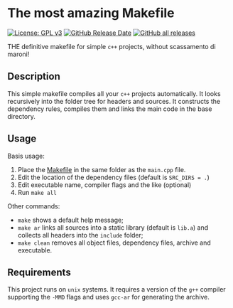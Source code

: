 # The most amazing Makefile

[![License: GPL v3](https://img.shields.io/badge/License-GPLv3-blue.svg)](https://www.gnu.org/licenses/gpl-3.0)
[![GitHub Release Date](https://img.shields.io/github/release-date/t3n0/Makefile)](https://github.com/t3n0/Makefile/releases/latest)
[![GitHub all releases](https://img.shields.io/github/downloads/t3n0/Makefile/total)](https://github.com/t3n0/Makefile/releases/latest)

THE definitive makefile for simple `c++` projects, without scassamento di maroni!

## Description
This simple makefile compiles all your `c++` projects automatically.
It looks recursively into the folder tree for headers and sources.
It constructs the dependency rules, compiles them and links the main code in the base directory.

## Usage
Basis usage:
1. Place the [Makefile](Makefile) in the same folder as the `main.cpp` file.
2. Edit the location of the dependency files (default is `SRC_DIRS = .`)
3. Edit executable name, compiler flags and the like (optional)
4. Run `make all`

Other commands:
- `make` shows a default help message;
- `make ar` links all sources into a static library (default is `lib.a`) and collects all headers into the `include` folder;
- `make clean` removes all object files, dependency files, archive and executable.

## Requirements
This project runs on `unix` systems.
It requires a version of the `g++` compiler supporting the `-MMD` flags and uses `gcc-ar` for generating the archive.

